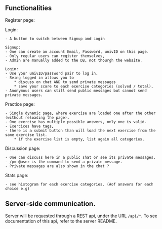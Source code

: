 ## Functionalities

Register page:
    

Login:

    - A button to switch between Signup and Login

    Signup:
    - One can create an account Email, Password, univID on this page.
    - Only regular users can register themselves,
    - Admin are manually added to the DB, not thourgh the website.

    Login:
    - Use your univID/password pair to log in.
    - Being logged in allows you to
        * discuss on chat AND to send private messages
        * save your score to each exercise categories (solved / total).
    - Anonymous users can still send public messages but cannot send private messages.

Practice page:

    - Single dynamic page, where exercise are loaded one after the other (without reloading the page).
    - One exercise has multiple possible answers, only one is valid.
    - Exercices have tags,
    - there is a submit button than will load the next exercise from the same exercise list.
        * if the exercise list is empty, list again all categories.

Discussion page:
    
    - One can discuss here in a public shat or see its private messages.
    - /pm @user is the command to send a private message.
    - Private messages are also shown in the chat ?


Stats page:

    - see histogram for each exercise categories. (#of answers for each choice e.g) 

## Server-side communication.

Server will be requested through a REST api, under the URL `/api/*`.
To see documentation of this api, refer to the server README.